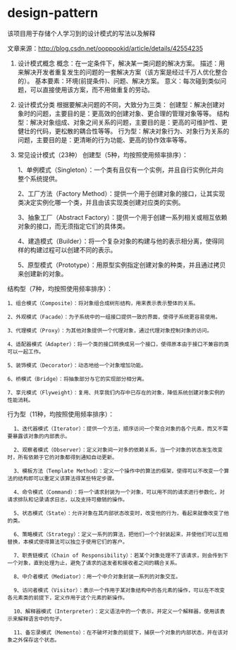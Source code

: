 # design-pattern
该项目用于存储个人学习到的设计模式的写法以及解释

文章来源：http://blog.csdn.net/ooppookid/article/details/42554235

1. 设计模式概念
概念：在一定条件下，解决某一类问题的解决方案。
描述：用来解决开发者重复发生的问题的一套解决方案（该方案是经过千万人优化整合的）。
基本要素：环境(前提条件)、问题、解决方案。
意义：每次碰到类似问题，可以直接使用该方案，而不用做重复的劳动。

2. 设计模式分类
根据要解决问题的不同，大致分为三类：
创建型：解决创建对象时的问题，主要目的是：更高效的创建对象、更合理的管理对象等等。
结构型：解决对象组成、对象之间关系的问题，主要目的是：更高的可维护性、更健壮的代码，更松散的耦合性等等。
行为型：解决对象行为、对象行为关系的问题，主要目的是：更清晰的行为功能、更高的协作效率等等。

3. 常见设计模式（23种）
创建型（5种，均按照使用频率排序）：

    1、单例模式（Singleton）：一个类有且仅有一个实例，并且自行实例化并向整个系统提供。

    2、工厂方法（Factory Method）：提供一个用于创建对象的接口，让其实现类决定实例化哪一个类，并且由该实现类创建对应类的实例。

    3、抽象工厂（Abstract Factory）：提供一个用于创建一系列相关或相互依赖对象的接口，而无须指定它们的具体类。

    4、建造模式（Builder）：将一个复杂对象的构建与他的表示相分离，使得同样的构建过程可以创建不同的表示。

    5、原型模式（Prototype）：用原型实例指定创建对象的种类，并且通过拷贝来创建新的对象。

结构型（7种，均按照使用频率排序）：

    1、组合模式（Composite）：将对象组合成树形结构，用来表示表示整体的关系。

    2、外观模式（Facade）：为子系统中的一组接口提供一致的界面，使得子系统更容易使用。

    3、代理模式（Proxy）：为其他对象提供一个代理对象，通过代理对象控制对象的访问。

    4、适配器模式（Adapter）：将一个类的接口转换成另一个接口，使得原本由于接口不兼容的类可以一起工作。

    5、装饰模式（Decorator）：动态地给一个对象增加功能。

    6、桥模式（Bridge）：将抽象部分与它的实现部分相分离。

    7、享元模式（Flyweight）：复用、共享我们内存中已存在的对象，降低系统创建对象实例的性能消耗。


行为型（11种，均按照使用频率排序）：

      1、迭代器模式（Iterator）：提供一个方法，顺序访问一个聚合对象的各个元素，而又不需要暴露该对象的内部表示。

      2、观察者模式（Observer）：定义对象间一对多的依赖关系，当一个对象的状态发生改变时，所有依赖于它的对象都得到通知自动更新。

      3、模板方法（Template Method）：定义一个操作中的算法的框架，使得可以不改变一个算法的结构即可以重定义该算法得某些特定步骤。

      4、命令模式（Command）：将一个请求封装为一个对象，可以用不同的请求进行参数化，对请求排队和记录请求日志，以及支持可撤销的操作。

      5、状态模式（State）：允许对象在其内部状态改变时，改变他的行为，看起来就像改变了他的类。

      6、策略模式（Strategy）：定义一系列的算法，把他们一个个封装起来，并使他们可以互相替换，本模式使得算法可以独立于使用它们的客户。

      7、职责链模式（Chain of Responsibility）：若某个对象处理不了该请求，则会传到下一个对象，直到处理为止，避免了请求的送发者和接收者之间的耦合关系。

      8、中介者模式（Mediator）：用一个中介对象封装一系列的对象交互。

      9、访问者模式（Visitor）：表示一个作用于某对象结构中的各元素的操作，可以在不改变各元素类的前提下，定义作用于这个元素的新操作。

      10、解释器模式（Interpreter）：定义语法中的一个表示，并定义一个解释器，使用该表示来解释语言中的句子。

      11、备忘录模式（Memento）：在不破坏对象的前提下，捕获一个对象的内部状态，并在该对象之外保存这个状态。

